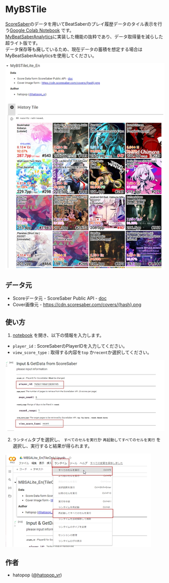 # MyBSTile
[ScoreSaber](https://scoresaber.com/)のデータを用いてBeatSaberのプレイ履歴データのタイル表示を行う[Google Colab Notebook](https://colab.research.google.com/github/hatopopvr/MyBSTile/blob/main/MyBSTile_En.ipynb) です。  
[MyBeatSaberAnalytics](https://github.com/hatopopvr/MyBeatSaberAnalytics)に実装した機能の抜粋であり、データ取得量を減らした超ライト版です。   
データ保存等も廃しているため、現在データの蓄積を想定する場合はMyBeatSaberAnalyticsを使用してください。

![Tile](images/images_001.jpg)

## データ元
- Scoreデータ元 - ScoreSaber Public API - [doc](https://docs.scoresaber.com/)  
- Cover画像元 - https://cdn.scoresaber.com/covers/{hash}.png  

## 使い方

1. [notebook](https://colab.research.google.com/github/hatopopvr/MyBSTile/blob/main/MyBSTile_En.ipynb) を開き、以下の情報を入力します。
 - `player_id` : ScoreSaberのPlayerIDを入力してください。 
 - `view_score_type` : 取得する内容を`top` か`recent`か選択してください。 
 
![Input Form](images/images_002.jpg)
 
2. `ランタイム`タブを選択し、 `すべてのセルを実行`か `再起動してすべてのセルを実行` を選択し、実行すると結果が得られます。

![Input Form](images/images_004.jpg)

## 作者
- hatopop ([@hatopop_vr](https://twitter.com/hatopop_vr))

